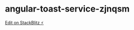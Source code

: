 # angular-toast-service-zjnqsm

[Edit on StackBlitz ⚡️](https://stackblitz.com/edit/angular-toast-service-zjnqsm)